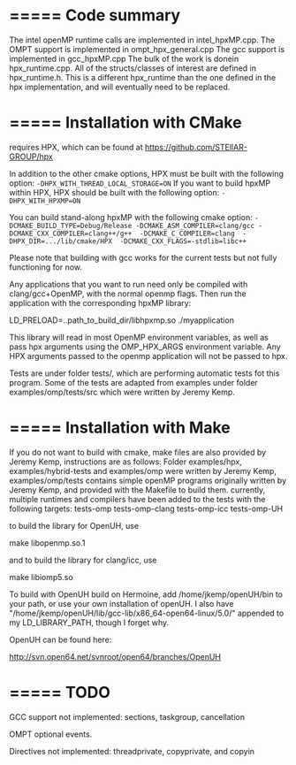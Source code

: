 
=====
Code summary
=====

The intel openMP runtime calls are implemented in intel_hpxMP.cpp.
The OMPT support is implemented in ompt_hpx_general.cpp
The gcc support is implemented in gcc_hpxMP.cpp
The bulk of the work is donein hpx_runtime.cpp.
All of the structs/classes of interest are defined in hpx_runtime.h.
This is a different hpx_runtime than the one defined in the hpx implementation, and will eventually
need to be replaced.

=====
Installation with CMake
=====

requires HPX, which can be found at https://github.com/STEllAR-GROUP/hpx

In addition to the other cmake options, HPX must be built with the following option:
 `-DHPX_WITH_THREAD_LOCAL_STORAGE=ON` 
If you want to build hpxMP within HPX, HPX should be built with the following option:
`-DHPX_WITH_HPXMP=ON`

You can build stand-along hpxMP with the following cmake option:
`-DCMAKE_BUILD_TYPE=Debug/Release
 -DCMAKE_ASM_COMPILER=clang/gcc
 -DCMAKE_CXX_COMPILER=clang++/g++ 
 -DCMAKE_C_COMPILER=clang 
 -DHPX_DIR=.../lib/cmake/HPX 
 -DCMAKE_CXX_FLAGS=-stdlib=libc++ `
 
Please note that building with gcc works for the current tests but not fully functioning for now.

Any applications that you want to run need only be compiled with clang/gcc+OpenMP, with
the normal openmp flags. Then run the application with the corresponding hpxMP library: 

LD_PRELOAD=..path_to_build_dir/libhpxmp.so ./myapplication

This library will read in most OpenMP environment variables, as well as pass hpx arguments using the
OMP_HPX_ARGS environment variable. Any HPX arguments passed to the openmp application will not be
passed to hpx.

Tests are under folder tests/, which are performing automatic tests fot this program. 
Some of the tests are adapted from examples under folder examples/omp/tests/src which were written by Jeremy Kemp.

=====
Installation with Make
=====

If you do not want to build with cmake, make files are also provided by Jeremy Kemp, instructions are as follows:
Folder examples/hpx, examples/hybrid-tests and examples/omp were written by Jeremy Kemp, examples/omp/tests contains simple openMP programs originally written by Jeremy Kemp, and provided with the Makefile to build them.
currently, multiple runtimes and compilers have been added to the tests with the following targets:
tests-omp tests-omp-clang tests-omp-icc tests-omp-UH

to build the library for OpenUH, use

make libopenmp.so.1

and to build the library for clang/icc, use 

make libiomp5.so

To build with OpenUH build on Hermoine, add /home/jkemp/openUH/bin to your path, or use your own installation of openUH.
I also have "/home/jkemp/openUH/lib/gcc-lib/x86_64-open64-linux/5.0/" appended to my LD_LIBRARY_PATH, though I forget why.

OpenUH can be found here:

http://svn.open64.net/svnroot/open64/branches/OpenUH

=====
TODO
=====
GCC support not implemented:
sections, taskgroup, cancellation

OMPT optional events.

Directives not implemented:
threadprivate, copyprivate, and copyin 

